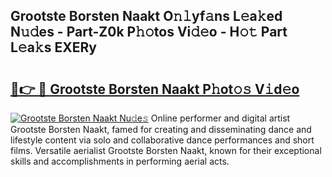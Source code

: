 ## Grootste Borsten Naakt O𝚗𝚕yf𝚊ns L𝚎a𝚔ed N𝚞𝚍es - Part-Z0k P𝚑𝚘tos Vi𝚍𝚎o - H𝚘𝚝 Part L𝚎a𝚔s EXERy

# <h2><a href="http://kf3cxp.oniu.top/?m=Grootste+Borsten+Naakt">🔗👉 🔴 Grootste Borsten Naakt P𝚑ot𝚘𝚜 V𝚒d𝚎o</a></h2>

[![Grootste Borsten Naakt Nu𝚍e𝚜](https://i.imgur.com/0qMVB7G.gif)](http://kf3cxp.oniu.top/?m=Grootste+Borsten+Naakt)
Online performer and digital artist Grootste Borsten Naakt, famed for creating and disseminating dance and lifestyle content via solo and collaborative dance performances and short films. Versatile aerialist Grootste Borsten Naakt, known for their exceptional skills and accomplishments in performing aerial acts.  
